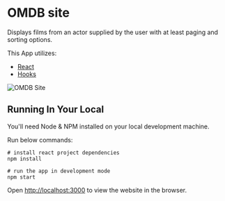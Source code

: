# OMDB site

Displays films from an
actor supplied by the user with at least paging and sorting options.

This App utilizes:
- [React](https://reactjs.org/)
- [Hooks](https://reactjs.org/docs/hooks-intro.html)

![OMDB Site](https://i.imgur.com/O0YEqbe.gif)

## Running In Your Local
You'll need Node & NPM installed on your local development machine.

Run below commands:

```
# install react project dependencies
npm install

# run the app in development mode
npm start
```

Open [http://localhost:3000](http://localhost:3000) to view the website in the browser.